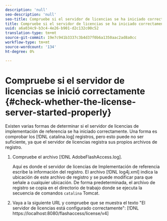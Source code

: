 ```yaml
---
description: 'null'
seo-description: 'null'
seo-title: Compruebe si el servidor de licencias se ha iniciado correctamente
title: Compruebe si el servidor de licencias se ha iniciado correctamente
uuid: a6a034c9-b3c4-4e26-b901-d2c132c00c52
translation-type: tm+mt
source-git-commit: 19e7c941b3337c3b4d37f0b6a1350aac2ad8a0cc
workflow-type: tm+mt
source-wordcount: '134'
ht-degree: 0%

---
```



# Compruebe si el servidor de licencias se inició correctamente {#check-whether-the-license-server-started-properly}

Existen varias formas de determinar si el servidor de licencias de implementación de referencia se ha iniciado correctamente. Una forma es comprobar los [!DNL catalina.log] registros, pero esto puede no ser suficiente, ya que el servidor de licencias registra sus propios archivos de registro.
1. Compruebe el archivo [!DNL AdobeFlashAccess.log].

   Aquí es donde el servidor de licencias de Implementación de referencia escribe la información del registro. El archivo [!DNL log4j.xml] indica la ubicación de este archivo de registro y se puede modificar para que señale a cualquier ubicación. De forma predeterminada, el archivo de registro se copia en el directorio de trabajo donde se ejecuta la secuencia de comandos `catalina` Tomcat.
1. Vaya a la siguiente URL y compruebe que se muestra el texto &quot;El servidor de licencias está configurado correctamente&quot;:
   [!DNL ht<span></span>tps://localhost:8080/flashaccess/license/v4]
